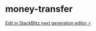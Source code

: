 # money-transfer

[Edit in StackBlitz next generation editor ⚡️](https://stackblitz.com/~/github.com/abdulwahed-mans/money-transfer)
